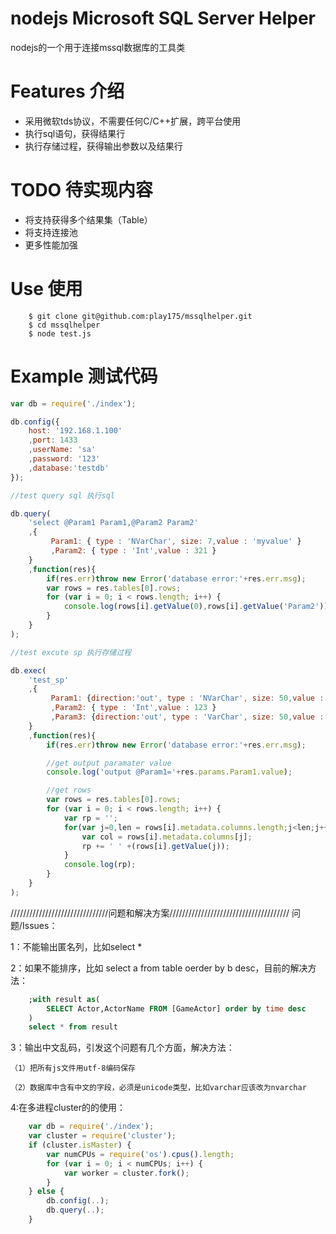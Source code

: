 # nodejs Microsoft SQL Server Helper 
 nodejs的一个用于连接mssql数据库的工具类

# Features 介绍

 * 采用微软tds协议，不需要任何C/C++扩展，跨平台使用
 * 执行sql语句，获得结果行
 * 执行存储过程，获得输出参数以及结果行

# TODO 待实现内容

 * 将支持获得多个结果集（Table）
 * 将支持连接池
 * 更多性能加强


# Use 使用
```
    $ git clone git@github.com:play175/mssqlhelper.git
    $ cd mssqlhelper
    $ node test.js
```
# Example 测试代码
```javascript
var db = require('./index');

db.config({
    host: '192.168.1.100'
	,port: 1433
	,userName: 'sa'
	,password: '123'
	,database:'testdb'
});

//test query sql 执行sql

db.query(
	'select @Param1 Param1,@Param2 Param2'
	,{
		 Param1: { type : 'NVarChar', size: 7,value : 'myvalue' }
		 ,Param2: { type : 'Int',value : 321 }
	}
	,function(res){
		if(res.err)throw new Error('database error:'+res.err.msg);
		var rows = res.tables[0].rows;
		for (var i = 0; i < rows.length; i++) {
			console.log(rows[i].getValue(0),rows[i].getValue('Param2'));
		}
	}
);

//test excute sp 执行存储过程

db.exec(
	'test_sp'
	,{
		 Param1: {direction:'out', type : 'NVarChar', size: 50,value : 'my Param1 value' }
		 ,Param2: { type : 'Int',value : 123 }
		 ,Param3: {direction:'out', type : 'VarChar', size: 50,value : '789' }
	}
	,function(res){
		if(res.err)throw new Error('database error:'+res.err.msg);

		//get output paramater value
		console.log('output @Param1='+res.params.Param1.value);

		//get rows
		var rows = res.tables[0].rows;
		for (var i = 0; i < rows.length; i++) {
			var rp = '';
			for(var j=0,len = rows[i].metadata.columns.length;j<len;j++){
				var col = rows[i].metadata.columns[j];
				rp += ' ' +(rows[i].getValue(j));
			}
			console.log(rp);
		}
	}
);
```


///////////////////////////////问题和解决方案//////////////////////////////////////
问题/Issues：

1：不能输出匿名列，比如select *

2：如果不能排序，比如 select a from table oerder by b desc，目前的解决方法：
```sql
	;with result as(
		SELECT Actor,ActorName FROM [GameActor] order by time desc
	)
	select * from result
```	
3：输出中文乱码，引发这个问题有几个方面，解决方法：

	（1）把所有js文件用utf-8编码保存
	
	（2）数据库中含有中文的字段，必须是unicode类型，比如varchar应该改为nvarchar

4:在多进程cluster的的使用：
```javascript
	var db = require('./index');	
	var cluster = require('cluster');	
	if (cluster.isMaster) {
	    var numCPUs = require('os').cpus().length;
	    for (var i = 0; i < numCPUs; i++) {
	        var worker = cluster.fork();
	    }
	} else {
	    db.config(..);
	    db.query(..);
	}
```

